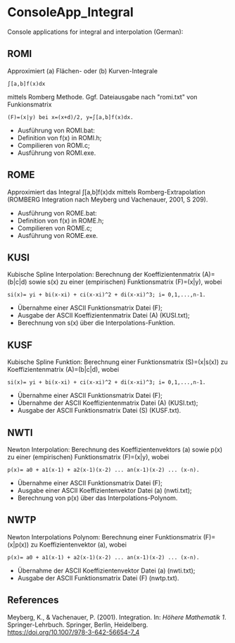 # ConsoleApp_Integral
Console applications for integral and interpolation (German):
## ROMI

Approximiert (a) Flächen- oder (b) Kurven-Integrale 

    ∫[a,b]f(x)dx 

mittels Romberg Methode. 
Ggf. Dateiausgabe nach "romi.txt" von Funkionsmatrix 

    (F)=(x|y) bei x=(x+d)/2, y=∫[a,b]f(x)dx.

- Ausführung von ROMI.bat:
- Definition von f(x) in ROMI.h;
 - Compilieren von ROMI.c; 
- Ausführung von ROMI.exe.

## ROME 

Approximiert das Integral ∫[a,b]f(x)dx mittels Romberg-Extrapolation 
(ROMBERG Integration nach Meyberg und Vachenauer, 2001, S 209).

- Ausführung von ROME.bat:
- Definition von f(x) in ROME.h;
- Compilieren von ROME.c; 
- Ausführung von ROME.exe.

## KUSI 

Kubische Spline Interpolation: Berechnung der Koeffizientenmatrix (A)=(b|c|d) sowie s(x) zu einer (empirischen) Funktionsmatrix (F)=(x|y), wobei

    si(x)= yi + bi(x-xi) + ci(x-xi)^2 + di(x-xi)^3; i= 0,1,...,n-1. 

- Übernahme einer ASCII Funktionsmatrix Datei (F);
- Ausgabe der ASCII Koeffizientenmatrix Datei (A) (KUSI.txt);
- Berechnung von s(x) über die Interpolations-Funktion.

## KUSF 

Kubische Spline Funktion: Berechnung einer Funktionsmatrix (S)=(x|s(x)) zu Koeffizientenmatrix (A)=(b|c|d), wobei

    si(x)= yi + bi(x-xi) + ci(x-xi)^2 + di(x-xi)^3; i= 0,1,...,n-1. 

- Übernahme einer ASCII Funktionsmatrix Datei (F);
- Übernahme der ASCII Koeffizientenmatrix Datei (A) (KUSI.txt);
- Ausgabe der ASCII Funktionsmatrix Datei (S) (KUSF.txt).

## NWTI 

Newton Interpolation: Berechnung des Koeffizientenvektors (a) sowie p(x) zu einer (empirischen) Funktionsmatrix (F)=(x|y), wobei

    p(x)= a0 + a1(x-1) + a2(x-1)(x-2) ... an(x-1)(x-2) ... (x-n). 

- Übernahme einer ASCII Funktionsmatrix Datei (F);
- Ausgabe einer ASCII Koeffizientenvektor Datei (a) (nwti.txt);
- Berechnung von p(x) über das Interpolations-Polynom.

## NWTP

Newton Interpolations Polynom: Berechnung einer Funktionsmatrix (F)=(x|p(x)) zu Koeffizientenvektor (a), wobei

    p(x)= a0 + a1(x-1) + a2(x-1)(x-2) ... an(x-1)(x-2) ... (x-n).

- Übernahme der ASCII Koeffizientenvektor Datei (a) (nwti.txt);
- Ausgabe der ASCII Funktionsmatrix Datei (F) (nwtp.txt).

## References
Meyberg, K., & Vachenauer, P. (2001). Integration. In: *Höhere Mathematik 1*. Springer-Lehrbuch. Springer, Berlin, Heidelberg. https://doi.org/10.1007/978-3-642-56654-7_4



